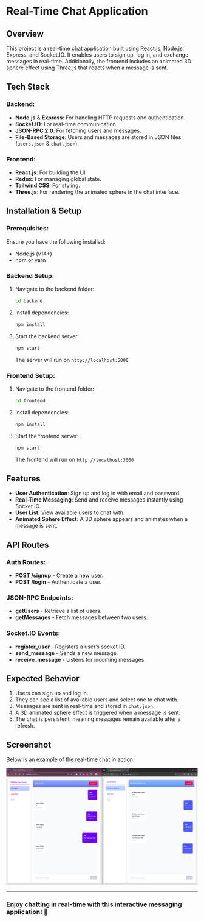 # Real-Time Chat Application

## Overview
This project is a real-time chat application built using React.js, Node.js, Express, and Socket.IO. It enables users to sign up, log in, and exchange messages in real-time. Additionally, the frontend includes an animated 3D sphere effect using Three.js that reacts when a message is sent.

## Tech Stack
### Backend:
- **Node.js** & **Express**: For handling HTTP requests and authentication.
- **Socket.IO**: For real-time communication.
- **JSON-RPC 2.0**: For fetching users and messages.
- **File-Based Storage**: Users and messages are stored in JSON files (`users.json` & `chat.json`).

### Frontend:
- **React.js**: For building the UI.
- **Redux**: For managing global state.
- **Tailwind CSS**: For styling.
- **Three.js**: For rendering the animated sphere in the chat interface.

## Installation & Setup

### Prerequisites:
Ensure you have the following installed:
- Node.js (v14+)
- npm or yarn

### Backend Setup:
1. Navigate to the backend folder:
   ```sh
   cd backend
   ```
2. Install dependencies:
   ```sh
   npm install
   ```
3. Start the backend server:
   ```sh
   npm start
   ```
   The server will run on `http://localhost:5000`

### Frontend Setup:
1. Navigate to the frontend folder:
   ```sh
   cd frontend
   ```
2. Install dependencies:
   ```sh
   npm install
   ```
3. Start the frontend server:
   ```sh
   npm start
   ```
   The frontend will run on `http://localhost:3000`

## Features
- **User Authentication**: Sign up and log in with email and password.
- **Real-Time Messaging**: Send and receive messages instantly using Socket.IO.
- **User List**: View available users to chat with.
- **Animated Sphere Effect**: A 3D sphere appears and animates when a message is sent.

## API Routes
### Auth Routes:
- **POST /signup** - Create a new user.
- **POST /login** - Authenticate a user.

### JSON-RPC Endpoints:
- **getUsers** - Retrieve a list of users.
- **getMessages** - Fetch messages between two users.

### Socket.IO Events:
- **register_user** - Registers a user’s socket ID.
- **send_message** - Sends a new message.
- **receive_message** - Listens for incoming messages.

## Expected Behavior
1. Users can sign up and log in.
2. They can see a list of available users and select one to chat with.
3. Messages are sent in real-time and stored in `chat.json`.
4. A 3D animated sphere effect is triggered when a message is sent.
5. The chat is persistent, meaning messages remain available after a refresh.

## Screenshot
Below is an example of the real-time chat in action:

![Real-time Chat Screenshot](./frontend/public/ScreenShot.png)

---
### Enjoy chatting in real-time with this interactive messaging application! 🚀


